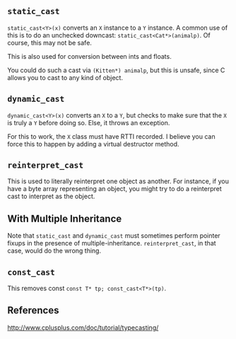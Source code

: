 ## `static_cast`

`static_cast<Y>(x)` converts an `X` instance to a `Y` instance. A
common use of this is to do an unchecked downcast:
`static_cast<Cat*>(animalp)`. Of course, this may not be safe.

This is also used for conversion between ints and floats.

You could do such a cast via `(Kitten*) animalp`, but this is unsafe,
since C allows you to cast to any kind of object.

## `dynamic_cast`

`dynamic_cast<Y>(x)` converts an `X` to a `Y`, but checks to make sure
that the `X` is truly a `Y` before doing so. Else, it throws an
exception.

For this to work, the `X` class must have RTTI recorded. I believe you
can force this to happen by adding a virtual destructor method.

## `reinterpret_cast`

This is used to literally reinterpret one object as another. For
instance, if you have a byte array representing an object, you might
try to do a reinterpret cast to interpret as the object.

## With Multiple Inheritance

Note that `static_cast` and `dynamic_cast` must sometimes perform
pointer fixups in the presence of
multiple-inheritance. `reinterpret_cast`, in that case, would do the
wrong thing.

## `const_cast`

This removes const `const T* tp; const_cast<T*>(tp)`.

## References

http://www.cplusplus.com/doc/tutorial/typecasting/
